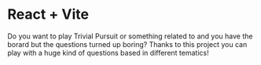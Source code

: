 # React + Vite

Do you want to play Trivial Pursuit or something related to and you have the borard but the questions turned up boring? Thanks to this project you can play with a huge kind of questions based in different tematics!
